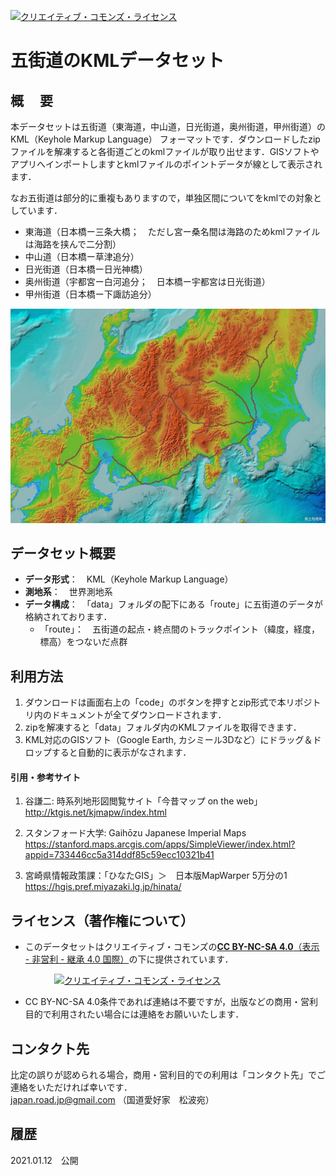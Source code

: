 <a rel="license" href="http://creativecommons.org/licenses/by-nc-sa/4.0/"><img alt="クリエイティブ・コモンズ・ライセンス" style="border-width:0" src="https://i.creativecommons.org/l/by-nc-sa/4.0/88x31.png" /></a>　
# 五街道のKMLデータセット




## 概　 要    
本データセットは五街道（東海道，中山道，日光街道，奥州街道，甲州街道）のKML（Keyhole Markup Language） フォーマットです．ダウンロードしたzipファイルを解凍すると各街道ごとのkmlファイルが取り出せます．GISソフトやアプリへインポートしますとkmlファイルのポイントデータが線として表示されます．  

なお五街道は部分的に重複もありますので，単独区間についてをkmlでの対象としています．
* 東海道（日本橋ー三条大橋；　ただし宮ー桑名間は海路のためkmlファイルは海路を挟んで二分割）
* 中山道（日本橋ー草津追分）
* 日光街道（日本橋ー日光神橋）
* 奥州街道（宇都宮ー白河追分；　日本橋ー宇都宮は日光街道）
* 甲州街道（日本橋ー下諏訪追分）

<img src="img/Go-kaido.jpg" width="1000px">

 
## データセット概要     
+ **データ形式**：　KML（Keyhole Markup Language）  
+ **測地系**：　世界測地系  
+ **データ構成**：　「data」フォルダの配下にある「route」に五街道のデータが格納されております．
  + 「route」：　五街道の起点・終点間のトラックポイント（緯度，経度，標高）をつないだ点群
    
## 利用方法

1. ダウンロードは画面右上の「code」のボタンを押すとzip形式で本リポジトリ内のドキュメントが全てダウンロードされます．
1. zipを解凍すると「data」フォルダ内のKMLファイルを取得できます．
1. KML対応のGISソフト（Google Earth, カシミール3Dなど）にドラッグ＆ドロップすると自動的に表示がなされます．     


#### 引用・参考サイト  

1. 谷謙二: 時系列地形図閲覧サイト「今昔マップ on the web」  
 http://ktgis.net/kjmapw/index.html  

1. スタンフォード大学: Gaihōzu Japanese Imperial Maps  
  https://stanford.maps.arcgis.com/apps/SimpleViewer/index.html?appid=733446cc5a314ddf85c59ecc10321b41

1. 宮崎県情報政策課：「ひなたGIS」＞　日本版MapWarper 5万分の1  
  https://hgis.pref.miyazaki.lg.jp/hinata/
  
## ライセンス（著作権について）
* このデータセットはクリエイティブ・コモンズの[**CC BY-NC-SA 4.0**（表示 - 非営利 - 継承 4.0 国際）](https://creativecommons.org/licenses/by-nc-sa/4.0/deed.ja)の下に提供されています．

　　　　　<a rel="license" href="http://creativecommons.org/licenses/by-nc-sa/4.0/"><img alt="クリエイティブ・コモンズ・ライセンス" style="border-width:0" src="https://i.creativecommons.org/l/by-nc-sa/4.0/88x31.png" /></a>

* CC BY-NC-SA 4.0条件であれば連絡は不要ですが，出版などの商用・営利目的で利用されたい場合には連絡をお願いいたします．  

## コンタクト先
比定の誤りが認められる場合，商用・営利目的での利用は「コンタクト先」でご連絡をいただければ幸いです．  
japan.road.jp@gmail.com （国道愛好家　松波宛）
  
## 履歴  
2021.01.12　公開  
